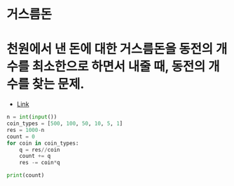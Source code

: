 # 거스름돈

# 천원에서 낸 돈에 대한 거스름돈을 동전의 개수를 최소한으로 하면서 내줄 때, 동전의 개수를 찾는 문제.

* [Link](https://www.acmicpc.net/problem/5585)
  
```python
n = int(input())
coin_types = [500, 100, 50, 10, 5, 1]
res = 1000-n
count = 0 
for coin in coin_types:
    q = res//coin
    count += q
    res -= coin*q

print(count)
```